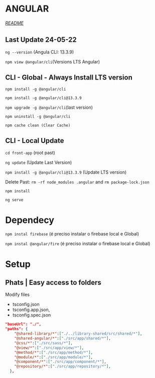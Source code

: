 # ANGULAR
###### [README](./../README.md)

## Last Update 24-05-22

`ng --version` (Angula CLI: 13.3.9)

`npm view @angular/cli`(Versions LTS Angular)

## CLI - Global - Always Install LTS version

`npm install -g @angular/cli` 

`npm install -g @angular/cli@13.3.9`

`npm upgrade -g @angular/cli`(last version)

`npm uninstall -g @angular/cli`

`npm cache clean (Clear Cache)`

## CLI - Local Update

`cd front-app` (root past)

`ng update` (Update Last Version)

`npm install -g @angular/cli@13.3.9` (Update LTS version)

Delete Past: `rm -rf node_modules .angular` and `rm package-lock.json`

`npm install`

`ng serve`

# Dependecy

`npm instal firebase` (é preciso instalar o firebase local e Global)

`npm instal @angular/fire` (é preciso instalar o firebase local e Global)


# Setup

## Phats | Easy access to folders
Modify files
 - tsconfig.json
 - tsconfig.app.json,
 - tsconfig.spec.json
```json
"baseUrl": "./",
"paths": {
    "@shared-library/*":["./../library-shared/src/shared/*"],
    "@shared-angular/*":["./src/app/shared/*"],
    "@css/*":["./src/sass/*"],
    "@view/*":["./src/app/view/*"],
    "@method/*":["./src/app/method/*"],
    "@module/*":["./src/app/module/*"],
    "@component/*":["./src/app/component/*"],
    "@repository/*":["./src/app/repository/*"],
  },
```

